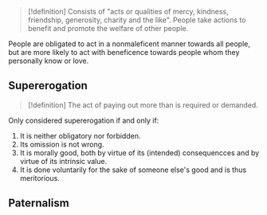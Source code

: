 >[!definition]
>Consists of "acts or qualities of mercy, kindness, friendship, generosity, charity and the like".
>People take actions to benefit and promote the welfare of other people. 

People are obligated to act in a nonmaleficent manner towards all people, but are more likely to act with beneficence towards people whom they personally know or love. 
## Supererogation
>[!definition]
>The act of paying out more than is required or demanded.

Only considered supererogation if and only if:
1. It is neither obligatory nor forbidden.
2. Its omission is not wrong.
3. It is morally good, both by virtue of its (intended) consequencces and by virtue of its intrinsic value.
4. It is done voluntarily for the sake of someone else's good and is thus meritorious. 
## Paternalism 